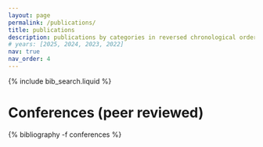 ```yaml
---
layout: page
permalink: /publications/
title: publications
description: publications by categories in reversed chronological order. generated by jekyll-scholar.
# years: [2025, 2024, 2023, 2022]
nav: true
nav_order: 4
---
```


<!-- _pages/publications.md -->

<!-- Bibsearch Feature -->

{% include bib_search.liquid %}

<div class="publications">

<!-- {% bibliography %} -->

<h1>Conferences (peer reviewed)</h1>
{% bibliography -f conferences %}

<!-- comment out if you have journal publication -->
<!-- <h1>Journals</h1>
{% bibliography -f journals %} -->

</div>
